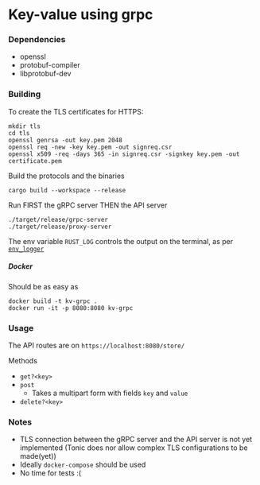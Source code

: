 # Key-value using grpc

### Dependencies

- openssl
- protobuf-compiler
- libprotobuf-dev

### Building

To create the TLS certificates for HTTPS:
```
mkdir tls
cd tls
openssl genrsa -out key.pem 2048
openssl req -new -key key.pem -out signreq.csr
openssl x509 -req -days 365 -in signreq.csr -signkey key.pem -out certificate.pem
```

Build the protocols and the binaries
```
cargo build --workspace --release
```

Run FIRST the gRPC server THEN the API server
```
./target/release/grpc-server
./target/release/proxy-server
```

The env variable `RUST_LOG` controls the output on the terminal, as per [`env_logger`](https://docs.rs/env_logger/0.11.3/env_logger/index.html#example)

##### Docker
Should be as easy as 
```
docker build -t kv-grpc .
docker run -it -p 8080:8080 kv-grpc
```

### Usage
The API routes are on `https://localhost:8080/store/`

Methods
- `get?<key>`
- `post`
  - Takes a multipart form with fields `key` and `value`
- `delete?<key>`


### Notes
- TLS connection between the gRPC server and the API server is not yet implemented (Tonic does nor allow complex TLS configurations to be made(yet))
- Ideally `docker-compose` should be used
- No time for tests :(